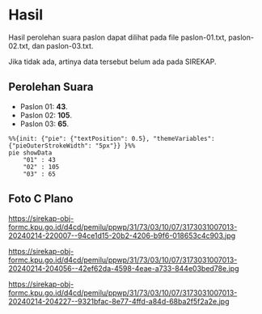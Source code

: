 # Hasil

Hasil perolehan suara paslon dapat dilihat pada file paslon-01.txt, paslon-02.txt, dan paslon-03.txt.

Jika tidak ada, artinya data tersebut belum ada pada SIREKAP.

## Perolehan Suara

 * Paslon 01: **43**.
 * Paslon 02: **105**.
 * Paslon 03: **65**.

```mermaid
%%{init: {"pie": {"textPosition": 0.5}, "themeVariables": {"pieOuterStrokeWidth": "5px"}} }%%
pie showData
    "01" : 43
    "02" : 105
    "03" : 65
```
## Foto C Plano

https://sirekap-obj-formc.kpu.go.id/d4cd/pemilu/ppwp/31/73/03/10/07/3173031007013-20240214-220007--94ce1d15-20b2-4206-b9f6-018653c4c903.jpg

https://sirekap-obj-formc.kpu.go.id/d4cd/pemilu/ppwp/31/73/03/10/07/3173031007013-20240214-204056--42ef62da-4598-4eae-a733-844e03bed78e.jpg

https://sirekap-obj-formc.kpu.go.id/d4cd/pemilu/ppwp/31/73/03/10/07/3173031007013-20240214-204227--9321bfac-8e77-4ffd-a84d-68ba2f5f2a2e.jpg
